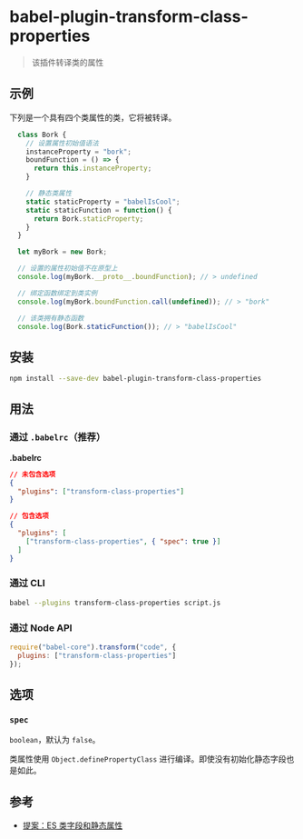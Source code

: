# babel-plugin-transform-class-properties

> 该插件转译类的属性

## 示例

下列是一个具有四个类属性的类，它将被转译。

```js
  class Bork {
    // 设置属性初始值语法
    instanceProperty = "bork";
    boundFunction = () => {
      return this.instanceProperty;
    }

    // 静态类属性
    static staticProperty = "babelIsCool";
    static staticFunction = function() {
      return Bork.staticProperty;
    }
  }

  let myBork = new Bork;

  // 设置的属性初始值不在原型上
  console.log(myBork.__proto__.boundFunction); // > undefined

  // 绑定函数绑定到类实例
  console.log(myBork.boundFunction.call(undefined)); // > "bork"

  // 该类拥有静态函数
  console.log(Bork.staticFunction()); // > "babelIsCool"
```


## 安装

```sh
npm install --save-dev babel-plugin-transform-class-properties
```

## 用法

### 通过 `.babelrc`（推荐）

**.babelrc**

```json
// 未包含选项
{
  "plugins": ["transform-class-properties"]
}

// 包含选项
{
  "plugins": [
    ["transform-class-properties", { "spec": true }]
  ]
}
```

### 通过 CLI

```sh
babel --plugins transform-class-properties script.js
```

### 通过 Node API

```javascript
require("babel-core").transform("code", {
  plugins: ["transform-class-properties"]
});
```

## 选项

### `spec`

`boolean`，默认为 `false`。

类属性使用 `Object.definePropertyClass` 进行编译。即使没有初始化静态字段也是如此。

## 参考

* [提案：ES 类字段和静态属性](https://github.com/jeffmo/es-class-static-properties-and-fields)
